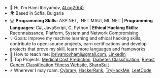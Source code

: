 - 👋 Hi, I'm Hami Ibriyamov, [4Log2(64)](24_years_old)
- 🌍 Based in Sofia, Bulgaria
- 💻 **Programming Skills:** ASP.NET, .NET MAUI, ML.NET | **Programming Languages:** C#, JavaScript, C, Python | **Ethical Hacking Skills:** Reconnaissance, Platform, System and Network Compromising
- 💡 Goals: Improve my machine learning and ethical hacking skills, contribute to open-source projects, earn certifications and develop projects that prove my skill, learn more languages and frameworks
- 💬 How to reach me: [ibriyamovhami@gmail.com](https://mail.google.com/mail/u/ibriyamovhami@gmail.com/#compose), [LinkedIn](https://www.linkedin.com/in/hami-ibriyamov-727146268/)
- 🚀 Top Projects: [Medical Cost Prediction](https://github.com/hamii31/Stanford-University-ML-Specialization/blob/main/Supervised%20Machine%20Learning/Week%202/Personal%20Projects/MedicalCostPrediction.py), [Diabetes Classification](https://github.com/hamii31/Stanford-University-ML-Specialization/blob/main/Supervised%20Machine%20Learning/Week%203/Personal%20Projects/DiabetesClassification.py), [Breast Cancer Classification](https://github.com/hamii31/Breast_Cancer_Classification_System_README.txt) [Fitness Website](https://github.com/hamii31/LiftingDomeVS), [SharpSuit](https://github.com/hamii31/SharpSuit)
- ⚡ Wherever I may roam: [Cybrary](https://app.cybrary.it/profile/berzercher), [HackerRank](https://www.hackerrank.com/hamop3108?hr_r=1), [TryHackMe](https://tryhackme.com/p/berzercher), [LeetCode](https://leetcode.com/u/Hamii/)
